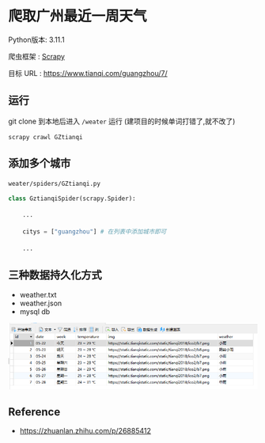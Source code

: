 # 爬取广州最近一周天气

Python版本: 3.11.1

爬虫框架 :  [Scrapy](https://docs.scrapy.org/en/latest/)

目标 URL : https://www.tianqi.com/guangzhou/7/

## 运行

git clone 到本地后进入 `/weater` 运行 (建项目的时候单词打错了,就不改了)
```shell
scrapy crawl GZtianqi
```

## 添加多个城市

`weater/spiders/GZtianqi.py`

```python
class GztianqiSpider(scrapy.Spider):
    
    ...

    citys = ["guangzhou"] # 在列表中添加城市即可

    ...
```
## 三种数据持久化方式

- weather.txt
- weather.json
- mysql db

![weather_mysql](./data/weather_mysql.png)
## Reference
- https://zhuanlan.zhihu.com/p/26885412